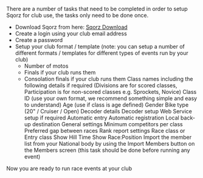 There are a number of tasks that need to be completed in order to setup Sqorz for club use, the tasks only need to be done once.

* Download Sqorz from here: [Sqorz Download](https://eventsoftltd.atlassian.net/wiki/www.app.sqorz.com/downloads)
* Create a login using your club email address
* Create a password
* Setup your club format / template (note: you can setup a number of different formats / templates for different types of events run by your club)
    - Number of motos
    - Finals if your club runs them
    - Consolation finals if your club runs them
Class names including the following details if required (Divisions are for scored classes, Participation is for non-scored classes e.g. Sprockets, Novice)
Class ID (use your own format, we recommend something simple and easy to understand)
Age (use if class is age defined)
Gender 
Bike type (20" / Cruiser / Open)
Decoder details
Decoder setup
Web Service setup if required
Automatic entry
Automatic registration
Local back-up destination
General settings
Minimum competitors per class
Preferred gap between races
Rank report settings
Race class or Entry class
Show Hill Time
Show Race:Position
Import the member list from your National body by using the Import Members button on the Members screen (this task should be done before running any event)


Now you are ready to run race events at your club
